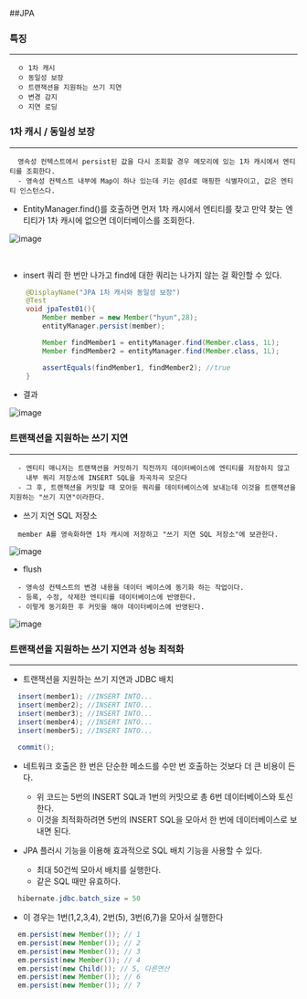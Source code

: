 ##JPA

### 특징
---
```
  ㅇ 1차 캐시
  ㅇ 동일성 보장
  ㅇ 트랜잭션을 지원하는 쓰기 지연
  ㅇ 변경 감지
  ㅇ 지연 로딩
```

### 1차 캐시 / 동일성 보장
---
```
  영속성 컨텍스트에서 persist된 값을 다시 조회할 경우 메모리에 있는 1차 캐시에서 엔티티를 조회한다.
  - 영속성 컨텍스트 내부에 Map이 하나 있는데 키는 @Id로 매핑한 식별자이고, 값은 엔티티 인스턴스다.
```

+ EntityManager.find()를 호출하면 먼저 1차 캐시에서 엔티티를 찾고 만약 찾는 엔티티가 1차 캐시에 없으면 데이터베이스를 조회한다.

![image](https://user-images.githubusercontent.com/76584547/126165706-0403f1a1-1d35-4c0f-883f-275fff6292b3.png)

<br/>

+ insert 쿼리 한 번만 나가고 find에 대한 쿼리는 나가지 않는 걸 확인할 수 있다.
```java
    @DisplayName("JPA 1차 캐시와 동일성 보장")
    @Test
    void jpaTest01(){
        Member member = new Member("hyun",28);
        entityManager.persist(member);

        Member findMember1 = entityManager.find(Member.class, 1L);
        Member findMember2 = entityManager.find(Member.class, 1L);

        assertEquals(findMember1, findMember2); //true
    }
```
+ 결과

![image](https://user-images.githubusercontent.com/76584547/126166963-5b2d20ec-4f8d-45cc-8752-985f2bbb74e4.png)


### 트랜잭션을 지원하는 쓰기 지연
---
```
  - 엔티티 매니저는 트랜잭션을 커밋하기 직전까지 데이터베이스에 엔티티를 저장하지 않고 
    내부 쿼리 저장소에 INSERT SQL을 차곡차곡 모은다
  - 그 후, 트랜잭션을 커밋할 때 모아둔 쿼리를 데이터베이스에 보내는데 이것을 트랜잭션을 지원하는 "쓰기 지연"이라한다.
```
  + 쓰기 지연 SQL 저장소
  ```
    member A를 영속화하면 1차 캐시에 저장하고 "쓰기 지연 SQL 저장소"에 보관한다.
  ```
  ![image](https://user-images.githubusercontent.com/76584547/126168673-0125c8d6-75c6-48e5-8d3c-1ca6bdd1d938.png)



  + flush
  ```
    - 영속성 컨텍스트의 변경 내용을 데이터 베이스에 동기화 하는 작업이다.
    - 등록, 수정, 삭제한 엔티티를 데이터베이스에 반영한다.
    - 이렇게 동기화한 후 커밋을 해야 데이터베이스에 반영된다.
  ```
  ![image](https://user-images.githubusercontent.com/76584547/126169012-35e9daa0-6745-4912-b898-59507e82fbe3.png)


### 트랜잭션을 지원하는 쓰기 지연과 성능 최적화
---
  + 트랜잭션을 지원하는 쓰기 지연과 JDBC 배치
  ```JAVA
    insert(member1); //INSERT INTO...
    insert(member2); //INSERT INTO...
    insert(member3); //INSERT INTO...
    insert(member4); //INSERT INTO...
    insert(member5); //INSERT INTO...
    
    commit();
  ```
  + 네트워크 호출은 한 번은 단순한 메소드를 수만 번 호출하는 것보다 더 큰 비용이 든다.
    + 위 코드는 5번의 INSERT SQL과 1번의 커밋으로 총 6번 데이터베이스와 토신한다.
    + 이것을 최적화하려면 5번의 INSERT SQL을 모아서 한 번에 데이터베이스로 보내면 된다.

  + JPA 플러시 기능을 이용해 효과적으로 SQL 배치 기능을 사용할 수 있다.
    + 최대 50건씩 모아서 배치를 실행한다.
    + 같은 SQL 때만 유효하다. 
  ```java
    hibernate.jdbc.batch_size = 50
  ```
  + 이 경우는 1번(1,2,3,4), 2번(5), 3번(6,7)을 모아서 실행한다
  ```JAVA
    em.persist(new Member()); // 1
    em.persist(new Member()); // 2
    em.persist(new Member()); // 3
    em.persist(new Member()); // 4
    em.persist(new Child()); // 5, 다른연산
    em.persist(new Member()); // 6
    em.persist(new Member()); // 7
  ```
